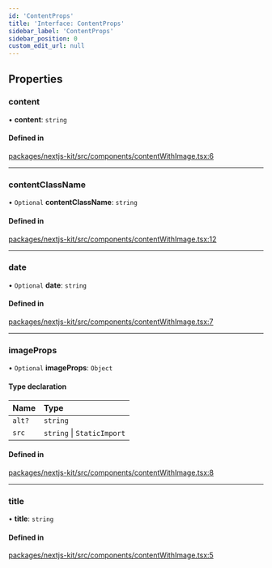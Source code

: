 ```yaml
---
id: 'ContentProps'
title: 'Interface: ContentProps'
sidebar_label: 'ContentProps'
sidebar_position: 0
custom_edit_url: null
---
```


## Properties

### content

• **content**: `string`

#### Defined in

[packages/nextjs-kit/src/components/contentWithImage.tsx:6](https://github.com/pantheon-systems/decoupled-kit-js/blob/ddd6c3538/packages/nextjs-kit/src/components/contentWithImage.tsx#L6)

---

### contentClassName

• `Optional` **contentClassName**: `string`

#### Defined in

[packages/nextjs-kit/src/components/contentWithImage.tsx:12](https://github.com/pantheon-systems/decoupled-kit-js/blob/ddd6c3538/packages/nextjs-kit/src/components/contentWithImage.tsx#L12)

---

### date

• `Optional` **date**: `string`

#### Defined in

[packages/nextjs-kit/src/components/contentWithImage.tsx:7](https://github.com/pantheon-systems/decoupled-kit-js/blob/ddd6c3538/packages/nextjs-kit/src/components/contentWithImage.tsx#L7)

---

### imageProps

• `Optional` **imageProps**: `Object`

#### Type declaration

| Name   | Type                       |
| :----- | :------------------------- |
| `alt?` | `string`                   |
| `src`  | `string` \| `StaticImport` |

#### Defined in

[packages/nextjs-kit/src/components/contentWithImage.tsx:8](https://github.com/pantheon-systems/decoupled-kit-js/blob/ddd6c3538/packages/nextjs-kit/src/components/contentWithImage.tsx#L8)

---

### title

• **title**: `string`

#### Defined in

[packages/nextjs-kit/src/components/contentWithImage.tsx:5](https://github.com/pantheon-systems/decoupled-kit-js/blob/ddd6c3538/packages/nextjs-kit/src/components/contentWithImage.tsx#L5)
